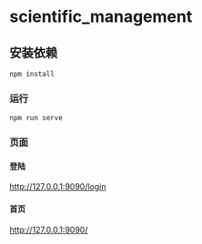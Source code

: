 # scientific_management

## 安装依赖
```
npm install
```

### 运行
```
npm run serve
```

### 页面

#### 登陆
http://127.0.0.1:9090/login

#### 首页
http://127.0.0.1:9090/

